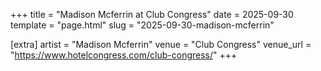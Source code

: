 +++
title = "Madison Mcferrin at Club Congress"
date = 2025-09-30
template = "page.html"
slug = "2025-09-30-madison-mcferrin"

[extra]
artist = "Madison Mcferrin"
venue = "Club Congress"
venue_url = "https://www.hotelcongress.com/club-congress/"
+++
